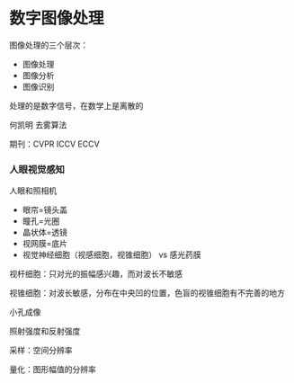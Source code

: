 # 数字图像处理

图像处理的三个层次：

- 图像处理
- 图像分析
- 图像识别



处理的是数字信号，在数学上是离散的

何凯明 去雾算法



期刊：CVPR ICCV ECCV 



### 人眼视觉感知

人眼和照相机

- 眼帘=镜头盖
- 瞳孔=光圈
- 晶状体=透镜
- 视网膜=底片
- 视觉神经细胞（视感细胞，视锥细胞） vs 感光药膜

视杆细胞：只对光的振幅感兴趣，而对波长不敏感

视锥细胞：对波长敏感，分布在中央凹的位置，色盲的视锥细胞有不完善的地方





小孔成像



照射强度和反射强度



采样：空间分辨率

量化：图形幅值的分辨率